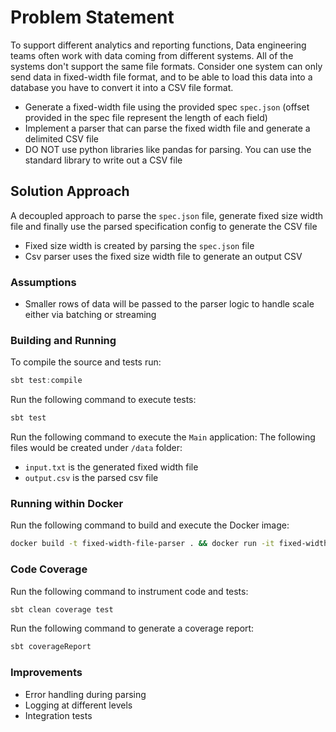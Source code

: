 # Problem Statement

To support different analytics and reporting functions, Data engineering teams often work with data coming from different systems. All of the systems don't support the same file formats. Consider one system can only send data in fixed-width file format, and to be able to load this data into a database you have to convert it into a CSV file format.

- Generate a fixed-width file using the provided spec `spec.json` (offset provided in the spec file represent the length of each field)
- Implement a parser that can parse the fixed width file and generate a delimited CSV file
- DO NOT use python libraries like pandas for parsing. You can use the standard library to write out a CSV file

## Solution Approach
A decoupled approach to parse the `spec.json` file, generate fixed size width file
and finally use the parsed specification config to generate the CSV file
- Fixed size width is created by parsing the `spec.json` file
- Csv parser uses the fixed size width file to generate an output CSV

### Assumptions
- Smaller rows of data will be passed to the parser logic to handle scale either via batching or streaming

### Building and Running

To compile the source and tests run:
```sbt
sbt test:compile
```

Run the following command to execute tests:
```sbt
sbt test
```

Run the following command to execute the `Main` application:
The following files would be created under `/data` folder:
- `input.txt` is the generated fixed width file
- `output.csv` is the parsed csv file

### Running within Docker
Run the following command to build and execute the Docker image:
```bash
docker build -t fixed-width-file-parser . && docker run -it fixed-width-file-parser
```

### Code Coverage

Run the following command to instrument code and tests:
```sbt
sbt clean coverage test
```

Run the following command to generate a coverage report:
```sbt
sbt coverageReport
```

### Improvements
- Error handling during parsing
- Logging at different levels
- Integration tests